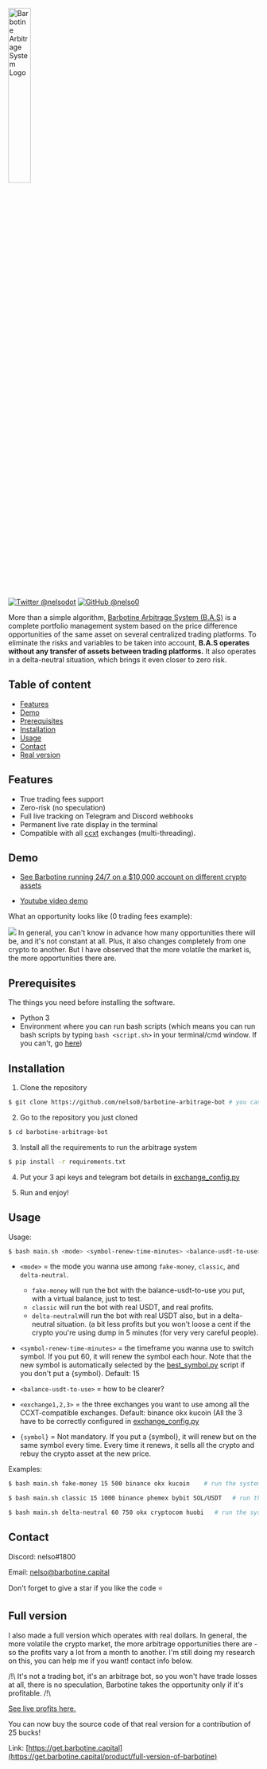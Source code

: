 <p align="left">
  <img alt="Barbotine Arbitrage System Logo" width="30%" height="30%" src="https://bas.teleporthq.app/playground_assets/bas-logo-rouge-200h.png">
</p>

[![Twitter @nelsodot](https://img.shields.io/twitter/url/https/twitter.com/nelsodot.svg?style=social&label=%20%40nelsodot)](https://twitter.com/nelsodot)
[![GitHub @nelso0](https://img.shields.io/github/followers/nelso0?label=follow&style=social)](https://github.com/nelso0)

More than a simple algorithm, [Barbotine Arbitrage System (B.A.S)](https://barbotine.capital) is a complete portfolio management system based on the price difference opportunities of the same asset on several centralized trading platforms.
To eliminate the risks and variables to be taken into account, **B.A.S operates without any transfer of assets between trading platforms.** It also operates in a delta-neutral situation, which brings it even closer to zero risk.

## Table of content
* [Features](#features)
* [Demo](#demo)
* [Prerequisites](#prerequis)
* [Installation](#installation)
* [Usage](#usage)
* [Contact](#contact)
* [Real version](#full-version)
<a name="features"/>
 
## Features

* True trading fees support
* Zero-risk (no speculation)
* Full live tracking on Telegram and Discord webhooks
* Permanent live rate display in the terminal
* Compatible with all [ccxt](https://github.com/ccxt/ccxt) exchanges (multi-threading).

<a name="demo"/>
 
## Demo

* [See Barbotine running 24/7 on a $10,000 account on different crypto assets](https://barbotine.capital)

* [Youtube video demo](https://youtu.be/Hq7XXsiKJhI)

What an opportunity looks like (0 trading fees example):

![](https://media.discordapp.net/attachments/876447732259225612/1066487526807842836/demo_trades.gif)
In general, you can't know in advance how many opportunities there will be, and it's not constant at all. Plus, it also changes completely from one crypto to another. But I have observed that the more volatile the market is, the more opportunities there are.

<a name="prerequis"/>
 
## Prerequisites

The things you need before installing the software.

* Python 3
* Environment where you can run bash scripts (which means you can run bash scripts by typing ``bash <script.sh>`` in your terminal/cmd window. If you can't, go [here](https://www.thewindowsclub.com/how-to-run-sh-or-shell-script-file-in-windows-10))

<a name="installation"/>
 
## Installation

1. Clone the repository 
```sh
$ git clone https://github.com/nelso0/barbotine-arbitrage-bot # you can also download the zip file
```
2. Go to the repository you just cloned
```sh
$ cd barbotine-arbitrage-bot
```
3. Install all the requirements to run the arbitrage system
```sh
$ pip install -r requirements.txt
```
4. Put your 3 api keys and telegram bot details in [exchange_config.py](exchange_config.py)

5. Run and enjoy!

<a name="usage"/>
 
## Usage

Usage: 

```sh
$ bash main.sh <mode> <symbol-renew-time-minutes> <balance-usdt-to-use> <exchange1> <exchange2> <exchange3> {symbol}
```

* ```<mode>``` = the mode you wanna use among ```fake-money```, ```classic```, and ```delta-neutral```. 
  
  * ```fake-money``` will run the bot with the balance-usdt-to-use you put, with a virtual balance, just to test.
  * ```classic``` will run the bot with real USDT, and real profits.
  * ```delta-neutral```will run the bot with real USDT also, but in a delta-neutral situation. (a bit less profits but you won't loose a cent if the crypto you're using dump in 5 minutes (for very very careful people).
  
  
* ```<symbol-renew-time-minutes>``` = the timeframe you wanna use to switch symbol. If you put 60, it will renew the symbol each hour. Note that the new symbol is automatically selected by the [best_symbol.py](best-symbol.py) script if you don't put a {symbol}. Default: 15


* ```<balance-usdt-to-use>``` = how to be clearer? 

* ```<exchange1,2,3>``` = the three exchanges you want to use among all the CCXT-compatible exchanges. Default: binance okx kucoin (All the 3 have to be correctly configured in [exchange_config.py](exchange_config.py)

* ```{symbol}``` = Not mandatory. If you put a {symbol}, it will renew but on the same symbol every time. Every time it renews, it sells all the crypto and rebuy the crypto asset at the new price. 

Examples:

```sh
$ bash main.sh fake-money 15 500 binance okx kucoin    # run the system with 500 USDT and renew symbol every 15 minutes, with binance okx and kucoin
```
```sh
$ bash main.sh classic 15 1000 binance phemex bybit SOL/USDT   # run the system with 1000 USDT on binance phemex and bybit on SOL/USDT continuously (change the symbol to SOL/USDT each 15 minutes).
```
```sh
$ bash main.sh delta-neutral 60 750 okx cryptocom huobi   # run the system in a delta-neutral situation with 750 USDT and renew the symbol each hour, on okx crypto.com and huobi. Note that with same amount of USDT, the delta-neutral mode will have 2/3 of the profits of the classic mode because it has less liquidity to invest in arbitrage opportunities.
```

## Contact

Discord: nelso#1800

Email: [nelso@barbotine.capital](mailto:nelso@barbotine.capital)

Don't forget to give a star if you like the code ⭐️

<a name="full-version"/>
 
## Full version

I also made a full version which operates with real dollars.
In general, the more volatile the crypto market, the more arbitrage opportunities there are - so the profits vary a lot from a month to another. I'm still doing my research on this, you can help me if you want! contact info below.

/!\ It's not a trading bot, it's an arbitrage bot, so you won't have trade losses at all, there is no speculation, Barbotine takes the opportunity only if it's profitable. /!\

[See live profits here.](https://barbotine.capital)

You can now buy the source code of that real version for a contribution of 25 bucks!

Link: [https://get.barbotine.capital](https://get.barbotine.capital/product/full-version-of-barbotine)
